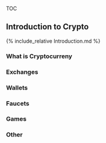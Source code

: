 TOC

## Introduction to Crypto

{% include_relative Introduction.md %}

### What is Cryptocurreny


### Exchanges


### Wallets


### Faucets


### Games


### Other


